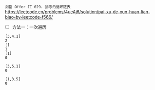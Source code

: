 
`剑指 Offer II 029. 排序的循环链表` https://leetcode.cn/problems/4ueAj6/solution/pai-xu-de-xun-huan-lian-biao-by-leetcode-f566/
- [ ] 方法一：一次遍历

```
[3,4,1]
2
[]
1
[1]
0

[3,5,1]
0

[1,3,5]
0
```
